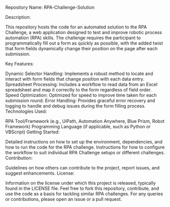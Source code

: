 Repository Name: RPA-Challenge-Solution

Description:

This repository hosts the code for an automated solution to the RPA Challenge, a web application designed to test and improve robotic process automation (RPA) skills. The challenge requires the participant to programmatically fill out a form as quickly as possible, with the added twist that form fields dynamically change their position on the page after each submission.

Key Features:

Dynamic Selector Handling: Implements a robust method to locate and interact with form fields that change position with each data entry.
Spreadsheet Processing: Includes a workflow to read data from an Excel spreadsheet and map it correctly to the form regardless of field order.
Speed Optimization: Optimized for speed to improve time taken for each submission round.
Error Handling: Provides graceful error recovery and logging to handle and debug issues during the form filling process.
Technologies Used:

RPA Tool/Framework (e.g., UiPath, Automation Anywhere, Blue Prism, Robot Framework)
Programming Language (if applicable, such as Python or VBScript)
Getting Started:

Detailed instructions on how to set up the environment, dependencies, and how to run the code for the RPA challenge.
Instructions for how to configure the workflow to suit individual RPA Challenge setups or different challenges.
Contribution:

Guidelines on how others can contribute to the project, report issues, and suggest enhancements.
License:

Information on the license under which this project is released, typically found in the LICENSE file.
Feel free to fork this repository, contribute, and use the code as a basis for tackling similar RPA challenges. For any queries or contributions, please open an issue or a pull request.

